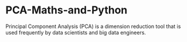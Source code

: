 # PCA-Maths-and-Python
Principal Component Analysis (PCA) is a dimension reduction tool that is used frequently by data scientists and big data engineers.
